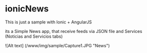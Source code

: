 # ionicNews

This is just a sample with Ionic + AngularJS

its a Simple News app, that receive feeds via JSON file and Services (Noticias and Servicios tabs)


![Alt text] (/www/img/sample/Capture1.JPG "News")
